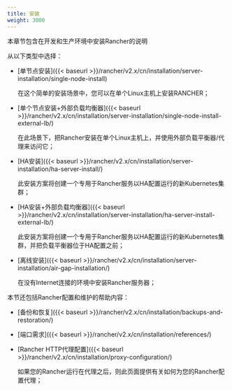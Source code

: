```yaml
---
title: 安装
weight: 3000
---
```

本章节包含在开发和生产环境中安装Rancher的说明

从以下类型中选择：

- [单节点安装]({{< baseurl >}}/rancher/v2.x/cn/installation/server-installation/single-node-install)

	在这个简单的安装场景中，您可以在单个Linux主机上安装RANCHER；

- [单个节点安装+外部负载均衡器]({{< baseurl >}}/rancher/v2.x/cn/installation/server-installation/single-node-install-external-lb/)

	在此场景下，把Rancher安装在单个Linux主机上，并使用外部负载平衡器/代理来访问它；

-  [HA安装]({{< baseurl >}}/rancher/v2.x/cn/installation/server-installation/ha-server-install/)

 	此安装方案将创建一个专用于Rancher服务以HA配置运行的新Kubernetes集群；

-  [HA安装+外部负载均衡器]({{< baseurl >}}/rancher/v2.x/cn/installation/server-installation/ha-server-install-external-lb/)

 	此安装方案将创建一个专用于Rancher服务以HA配置运行的新Kubernetes集群，并把负载平衡器位于HA配置之前；

-  [离线安装]({{< baseurl >}}/rancher/v2.x/cn/installation/server-installation/air-gap-installation/)

 	在没有Internet连接的环境中安装Rancher服务器；

本节还包括Rancher配置和维护的帮助内容：

-  [备份和恢复]({{< baseurl >}}/rancher/v2.x/cn/installation/backups-and-restoration/)

-  [端口需求]({{< baseurl >}}/rancher/v2.x/cn/installation/references/)

-  [Rancher HTTP代理配置]({{< baseurl >}}/rancher/v2.x/cn/installation/proxy-configuration/)

	如果您的Rancher运行在代理之后，则此页面提供有关如何为您的Rancher配置代理；
